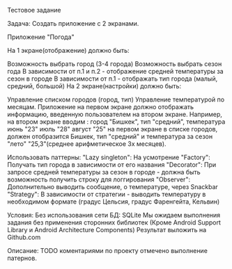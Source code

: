 Тестовое задание

Задача: Создать приложение с 2 экранами.

Приложение "Погода"

На 1 экране(отображение) должно быть:

Возможность выбрать город (3-4 города)
Возможность выбрать сезон года
В зависимости от п.1 и п.2 - отображение средней температуры за сезон в городе
В зависимости от п.1 - отображать тип города (малый, средний, большой)
На 2 экране(настройки) должно быть:

Управление списком городов (город, тип)
Управление температурой по месяцам.
Приложение на первом экране должно отображать информацию, введенную пользователем на втором экране. Например, на втором экране вводим : город "Бишкек", тип "средний", температура июнь "23" июль "28" август "25" на первом экране в списке городов, должен отобразится Бишкек, тип "средний" и температура за сезон "лето" "25,3"(среднее арифметическое 3х месяцев).

Использовать паттерны: "Lazy singleton": На усмотрение "Factory": Получать тип города в зависимости от его названия "Decorator": При запросе средней температуры за сезон в городе - должна быть возможность получить строку для логгирования "Observer": Дополнительно выводить сообщение, о температуре, через Snackbar "Strategy": В зависимости от стратегии - выводить температуру в необходимом формате (градус Цельсия, градус Фаренгейта, Кельвин)

Условия: Без использования сети БД: SQLite Мы ожидаем выполнения задания без применения сторонних библиотек (Кроме Android Support Library и Android Architecture Components) Результат выложить на Github.com

Описание:
TODO коментариями по проекту отмечено выполнение патернов.
